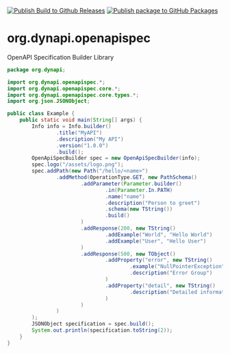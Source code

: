 [![Publish Build to Github Releases](https://github.com/DynAPI/org.dynapi.openapispec/actions/workflows/publish-release.yaml/badge.svg)](https://github.com/DynAPI/org.dynapi.openapispec/actions/workflows/publish-release.yaml)
[![Publish package to GitHub Packages](https://github.com/DynAPI/org.dynapi.openapispec/actions/workflows/publish-package.yaml/badge.svg)](https://github.com/DynAPI/org.dynapi.openapispec/actions/workflows/publish-package.yaml)
# org.dynapi.openapispec
OpenAPI Specification Builder Library

```java
package org.dynapi;

import org.dynapi.openapispec.*;
import org.dynapi.openapispec.core.*;
import org.dynapi.openapispec.core.types.*;
import org.json.JSONObject;

public class Example {
    public static void main(String[] args) {
        Info info = Info.builder()
                .title("MyAPI")
                .description("My API")
                .version("1.0.0")
                .build();
        OpenApiSpecBuilder spec = new OpenApiSpecBuilder(info);
        spec.logo("/assets/logo.png");
        spec.addPath(new Path("/hello/<name>")
                .addMethod(OperationType.GET, new PathSchema()
                        .addParameter(Parameter.builder()
                                .in(Parameter.In.PATH)
                                .name("name")
                                .description("Person to greet")
                                .schema(new TString())
                                .build()
                        )
                        .addResponse(200, new TString()
                                .addExample("World", "Hello World")
                                .addExample("User", "Hello User")
                        )
                        .addResponse(500, new TObject()
                                .addProperty("error", new TString()
                                        .example("NullPointerException")
                                        .description("Error Group")
                                )
                                .addProperty("detail", new TString()
                                        .description("Detailed information about the error")
                                )
                        )
                )
        );
        JSONObject specification = spec.build();
        System.out.println(specification.toString(2));
    }
}
```
